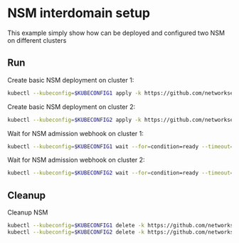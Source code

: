 # NSM interdomain setup


This example simply show how can be deployed and configured two NSM on different clusters

## Run

Create basic NSM deployment on cluster 1:

```bash
kubectl --kubeconfig=$KUBECONFIG1 apply -k https://github.com/networkservicemesh/deployments-k8s/examples/interdomain/nsm/cluster1?ref=0a4a13ccc33c8dbc29dda9eadd6afb5a187c9644
```

Create basic NSM deployment on cluster 2:

```bash
kubectl --kubeconfig=$KUBECONFIG2 apply -k https://github.com/networkservicemesh/deployments-k8s/examples/interdomain/nsm/cluster2?ref=0a4a13ccc33c8dbc29dda9eadd6afb5a187c9644
```

Wait for NSM admission webhook on cluster 1:

```bash
kubectl --kubeconfig=$KUBECONFIG1 wait --for=condition=ready --timeout=1m pod -n nsm-system -l app=admission-webhook-k8s
```

Wait for NSM admission webhook on cluster 2:

```bash
kubectl --kubeconfig=$KUBECONFIG2 wait --for=condition=ready --timeout=1m pod -n nsm-system -l app=admission-webhook-k8s
```

## Cleanup

Cleanup NSM
```bash
kubectl --kubeconfig=$KUBECONFIG1 delete -k https://github.com/networkservicemesh/deployments-k8s/examples/interdomain/nsm/cluster1?ref=0a4a13ccc33c8dbc29dda9eadd6afb5a187c9644
kubectl --kubeconfig=$KUBECONFIG2 delete -k https://github.com/networkservicemesh/deployments-k8s/examples/interdomain/nsm/cluster2?ref=0a4a13ccc33c8dbc29dda9eadd6afb5a187c9644
```
